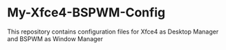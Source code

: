 # My-Xfce4-BSPWM-Config
This repository contains configuration files for Xfce4 as Desktop Manager and BSPWM as Window Manager
